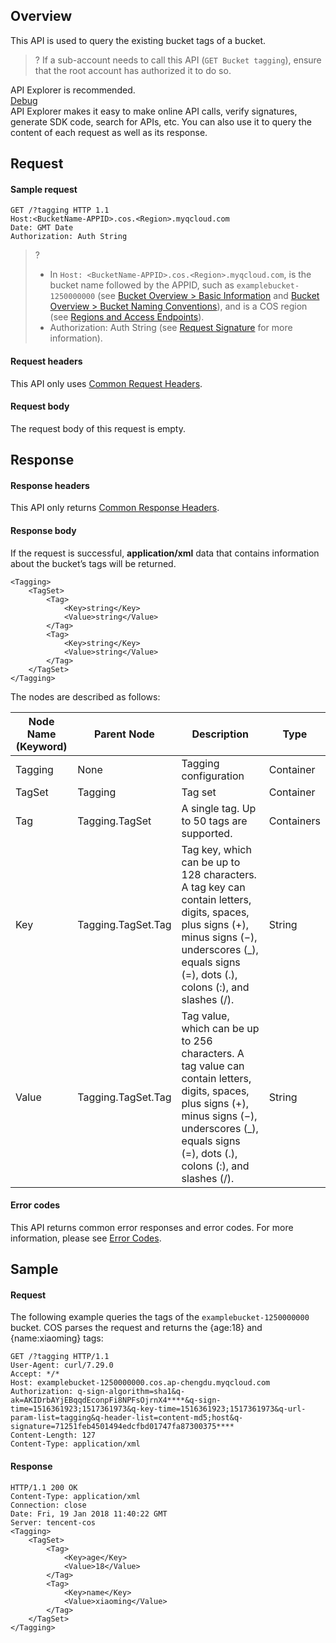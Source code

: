 ## Overview

This API is used to query the existing bucket tags of a bucket.

>? If a sub-account needs to call this API (`GET Bucket tagging`), ensure that the root account has authorized it to do so.
>

<div class="rno-api-explorer">
    <div class="rno-api-explorer-inner">
        <div class="rno-api-explorer-hd">
            <div class="rno-api-explorer-title">
                API Explorer is recommended.
            </div>
            <a href="https://console.cloud.tencent.com/api/explorer?Product=cos&Version=2018-11-26&Action=GetBucketTagging&SignVersion=" class="rno-api-explorer-btn" hotrep="doc.api.explorerbtn" target="_blank"><i class="rno-icon-explorer"></i>Debug</a>
        </div>
        <div class="rno-api-explorer-body">
            <div class="rno-api-explorer-cont">
                API Explorer makes it easy to make online API calls, verify signatures, generate SDK code, search for APIs, etc. You can also use it to query the content of each request as well as its response.
            </div>
        </div>
    </div>
</div>

## Request

#### Sample request

```http
GET /?tagging HTTP 1.1
Host:<BucketName-APPID>.cos.<Region>.myqcloud.com
Date: GMT Date
Authorization: Auth String
```

>? 
> - In `Host: <BucketName-APPID>.cos.<Region>.myqcloud.com`, <BucketName-APPID> is the bucket name followed by the APPID, such as `examplebucket-1250000000` (see [Bucket Overview > Basic Information](https://intl.cloud.tencent.com/document/product/436/38493) and [Bucket Overview > Bucket Naming Conventions](https://intl.cloud.tencent.com/document/product/436/13312)), and <Region> is a COS region (see [Regions and Access Endpoints](https://intl.cloud.tencent.com/document/product/436/6224)).
> - Authorization: Auth String (see [Request Signature](https://intl.cloud.tencent.com/document/product/436/7778) for more information).
> 

#### Request headers

This API only uses [Common Request Headers](https://intl.cloud.tencent.com/document/product/436/7728).

#### Request body

The request body of this request is empty.

## Response

#### Response headers

This API only returns [Common Response Headers](https://intl.cloud.tencent.com/document/product/436/7729).


#### Response body
If the request is successful, **application/xml** data that contains information about the bucket’s tags will be returned.
```shell
<Tagging>
    <TagSet>
        <Tag>
            <Key>string</Key>
            <Value>string</Value>
        </Tag>
        <Tag>
            <Key>string</Key>
            <Value>string</Value>
        </Tag>
    </TagSet>
</Tagging>
```

The nodes are described as follows:

| Node Name (Keyword) | Parent Node | Description | Type |
| ------------------ | ------------------ | ------------------------------------------------------------ | ---------- |
| Tagging | None | Tagging configuration | Container |
| TagSet | Tagging | Tag set | Container |
| Tag | Tagging.TagSet | A single tag. Up to 50 tags are supported. | Containers |
| Key | Tagging.TagSet.Tag | Tag key, which can be up to 128 characters. A tag key can contain letters, digits, spaces, plus signs (+), minus signs (−), underscores (_), equals signs (=), dots (.), colons (:), and slashes (/). | String |
| Value | Tagging.TagSet.Tag | Tag value, which can be up to 256 characters. A tag value can contain letters, digits, spaces, plus signs (+), minus signs (−), underscores (_), equals signs (=), dots (.), colons (:), and slashes (/). | String |

#### Error codes

This API returns common error responses and error codes. For more information, please see [Error Codes](https://intl.cloud.tencent.com/document/product/436/7730).

## Sample

#### Request

The following example queries the tags of the `examplebucket-1250000000` bucket. COS parses the request and returns the {age:18} and {name:xiaoming} tags:

```shell
GET /?tagging HTTP/1.1
User-Agent: curl/7.29.0
Accept: */*
Host: examplebucket-1250000000.cos.ap-chengdu.myqcloud.com
Authorization: q-sign-algorithm=sha1&q-ak=AKIDrbAYjEBqqdEconpFi8NPFsOjrnX4****&q-sign-time=1516361923;1517361973&q-key-time=1516361923;1517361973&q-url-param-list=tagging&q-header-list=content-md5;host&q-signature=71251feb4501494edcfbd01747fa87300375****
Content-Length: 127
Content-Type: application/xml
```

#### Response

```shell
HTTP/1.1 200 OK
Content-Type: application/xml
Connection: close
Date: Fri, 19 Jan 2018 11:40:22 GMT
Server: tencent-cos
<Tagging>
    <TagSet>
        <Tag>
            <Key>age</Key>
            <Value>18</Value>
        </Tag>
        <Tag>
            <Key>name</Key>
            <Value>xiaoming</Value>
        </Tag>
    </TagSet>
</Tagging>
```
